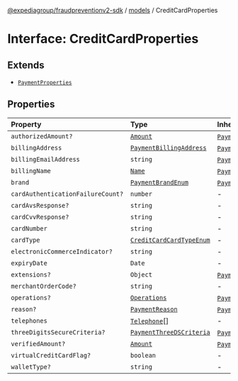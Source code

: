 [@expediagroup/fraudpreventionv2-sdk](../../index.md) / [models](../index.md) / CreditCardProperties

# Interface: CreditCardProperties

## Extends

- [`PaymentProperties`](PaymentProperties.md)

## Properties

| Property | Type | Inherited from |
| :------ | :------ | :------ |
| `authorizedAmount?` | [`Amount`](../classes/Amount.md) | [`PaymentProperties`](PaymentProperties.md).`authorizedAmount` |
| `billingAddress` | [`PaymentBillingAddress`](../classes/PaymentBillingAddress.md) | [`PaymentProperties`](PaymentProperties.md).`billingAddress` |
| `billingEmailAddress` | `string` | [`PaymentProperties`](PaymentProperties.md).`billingEmailAddress` |
| `billingName` | [`Name`](../classes/Name.md) | [`PaymentProperties`](PaymentProperties.md).`billingName` |
| `brand` | [`PaymentBrandEnum`](../type-aliases/PaymentBrandEnum.md) | [`PaymentProperties`](PaymentProperties.md).`brand` |
| `cardAuthenticationFailureCount?` | `number` | - |
| `cardAvsResponse?` | `string` | - |
| `cardCvvResponse?` | `string` | - |
| `cardNumber` | `string` | - |
| `cardType` | [`CreditCardCardTypeEnum`](../type-aliases/CreditCardCardTypeEnum.md) | - |
| `electronicCommerceIndicator?` | `string` | - |
| `expiryDate` | `Date` | - |
| `extensions?` | `Object` | [`PaymentProperties`](PaymentProperties.md).`extensions` |
| `merchantOrderCode?` | `string` | - |
| `operations?` | [`Operations`](../classes/Operations.md) | [`PaymentProperties`](PaymentProperties.md).`operations` |
| `reason?` | [`PaymentReason`](../type-aliases/PaymentReason.md) | [`PaymentProperties`](PaymentProperties.md).`reason` |
| `telephones` | [`Telephone`](../classes/Telephone.md)[] | - |
| `threeDigitsSecureCriteria?` | [`PaymentThreeDSCriteria`](../classes/PaymentThreeDSCriteria.md) | [`PaymentProperties`](PaymentProperties.md).`threeDigitsSecureCriteria` |
| `verifiedAmount?` | [`Amount`](../classes/Amount.md) | [`PaymentProperties`](PaymentProperties.md).`verifiedAmount` |
| `virtualCreditCardFlag?` | `boolean` | - |
| `walletType?` | `string` | - |
